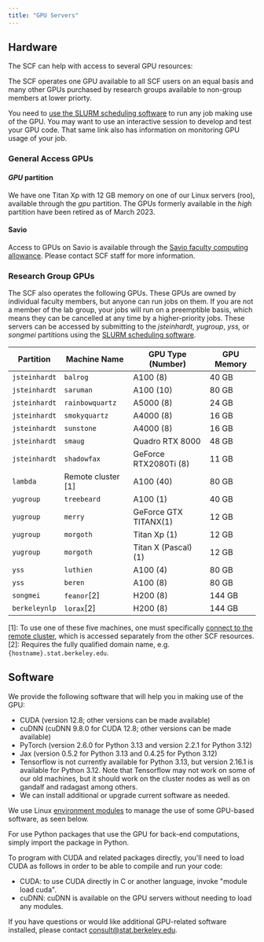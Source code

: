 ```yaml
---
title: "GPU Servers"
---
```


## Hardware

The SCF can help with access to several GPU resources:

The SCF operates one GPU available to all SCF users on an equal basis and many other GPUs purchased by research groups available to non-group members at lower priorty. 

You need to [use
the SLURM scheduling software](cluster/gpus.md) to run
any job making use of the GPU. You may want to use an interactive
session to develop and test your GPU code. That same link also has
information on monitoring GPU usage of your job.

### General Access GPUs

#### *GPU* partition

We have one Titan Xp with 12 GB memory on one of our Linux servers
(roo), available through the *gpu* partition. The GPUs formerly
available in the *high* partition have been retired as of March 2023.

#### Savio

Access to GPUs on Savio is available through the [Savio faculty
computing
allowance](http://research-it.berkeley.edu/services/high-performance-computing/faculty-computing-allowance).
Please contact SCF staff for more information.

### Research Group GPUs

The SCF also operates the following GPUs. These GPUs are owned by
individual faculty members, but anyone can run jobs on them. If you are
not a member of the lab group, your jobs will run on a preemptible basis,
which means they can be cancelled at any time by a higher-priority jobs.
These servers can be accessed by submitting to the *jsteinhardt*,
*yugroup*, *yss,* or *songmei* partitions using the [SLURM scheduling
software](cluster.md).

| Partition     | Machine Name            | GPU Type (Number)    | GPU Memory |
|---------------|-------------------------|----------------------|------------|
| `jsteinhardt` | `balrog`                | A100 (8)             | 40 GB      |
| `jsteinhardt` | `saruman`               | A100 (10)            | 80 GB      |
| `jsteinhardt` | `rainbowquartz`         | A5000 (8)            | 24 GB      |
| `jsteinhardt` | `smokyquartz`           | A4000 (8)            | 16 GB      |
| `jsteinhardt` | `sunstone`              | A4000 (8)            | 16 GB      |
| `jsteinhardt` | `smaug`                 | Quadro RTX 8000      | 48 GB      |
| `jsteinhardt` | `shadowfax`             | GeForce RTX2080Ti (8)| 11 GB      |
| `lambda`      | Remote cluster [1]      | A100 (40)            | 80 GB      |
| `yugroup`     | `treebeard`             | A100 (1)             | 40 GB      |
| `yugroup`     | `merry`                 | GeForce GTX TITANX(1)| 12 GB      |
| `yugroup`     | `morgoth`               | Titan Xp (1)         | 12 GB      |
| `yugroup`     | `morgoth`               | Titan X (Pascal) (1) | 12 GB      |
| `yss`         | `luthien`               | A100 (4)             | 80 GB      |
| `yss`         | `beren`                 | A100 (8)             | 80 GB      |
| `songmei`     | `feanor`[2]             | H200 (8)             | 144 GB     |
| `berkeleynlp` | `lorax`[2]              | H200 (8)             | 144 GB     |

[1]: To use one of these five machines, one must specifically [connect to the remote cluster](cluster/gpus.md#steinhardt-remote-cluster),
which is accessed separately from the other SCF resources.
[2]: Requires the fully qualified domain name, e.g. `{hostname}.stat.berkeley.edu`.

## Software

We provide the following software that will help you in making use of
the GPU:

- CUDA (version 12.8; other versions can be made available)
- cuDNN (cuDNN 9.8.0 for CUDA 12.8; other versions can be made
  available)
- PyTorch (version 2.6.0 for Python 3.13 and version 2.2.1 for Python
  3.12)
- Jax (version 0.5.2 for Python 3.13 and 0.4.25 for Python 3.12)
- Tensorflow is not currently available for Python 3.13, but version
  2.16.1 is available for Python 3.12. Note that Tensorflow may not work
  on some of our old machines, but it should work on the cluster nodes
  as well as on gandalf and radagast among others.
- We can install additional or upgrade current software as needed. 

We use Linux [environment modules](../kb/environment-modules.md) to
manage the use of some GPU-based software, as seen below. 

For use Python packages that use the GPU for back-end computations,
simply import the package in Python.

To program with CUDA and related packages directly, you'll need
to load CUDA as follows in order to be able to compile and run your
code:

- CUDA: to use CUDA directly in C or another language, invoke "module
  load cuda".
- cuDNN: cuDNN is available on the GPU servers without needing to load
  any modules.

If you have questions or would like additional GPU-related software installed,
please contact consult@stat.berkeley.edu.
